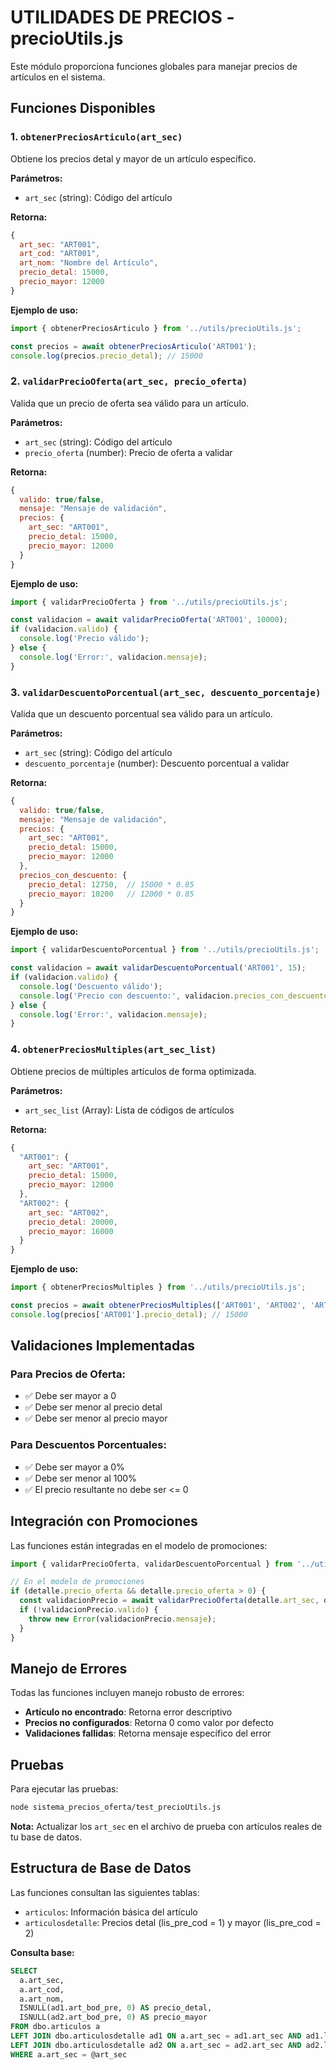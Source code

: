 # UTILIDADES DE PRECIOS - precioUtils.js

Este módulo proporciona funciones globales para manejar precios de artículos en el sistema.

## Funciones Disponibles

### 1. `obtenerPreciosArticulo(art_sec)`

Obtiene los precios detal y mayor de un artículo específico.

**Parámetros:**
- `art_sec` (string): Código del artículo

**Retorna:**
```javascript
{
  art_sec: "ART001",
  art_cod: "ART001",
  art_nom: "Nombre del Artículo",
  precio_detal: 15000,
  precio_mayor: 12000
}
```

**Ejemplo de uso:**
```javascript
import { obtenerPreciosArticulo } from '../utils/precioUtils.js';

const precios = await obtenerPreciosArticulo('ART001');
console.log(precios.precio_detal); // 15000
```

### 2. `validarPrecioOferta(art_sec, precio_oferta)`

Valida que un precio de oferta sea válido para un artículo.

**Parámetros:**
- `art_sec` (string): Código del artículo
- `precio_oferta` (number): Precio de oferta a validar

**Retorna:**
```javascript
{
  valido: true/false,
  mensaje: "Mensaje de validación",
  precios: {
    art_sec: "ART001",
    precio_detal: 15000,
    precio_mayor: 12000
  }
}
```

**Ejemplo de uso:**
```javascript
import { validarPrecioOferta } from '../utils/precioUtils.js';

const validacion = await validarPrecioOferta('ART001', 10000);
if (validacion.valido) {
  console.log('Precio válido');
} else {
  console.log('Error:', validacion.mensaje);
}
```

### 3. `validarDescuentoPorcentual(art_sec, descuento_porcentaje)`

Valida que un descuento porcentual sea válido para un artículo.

**Parámetros:**
- `art_sec` (string): Código del artículo
- `descuento_porcentaje` (number): Descuento porcentual a validar

**Retorna:**
```javascript
{
  valido: true/false,
  mensaje: "Mensaje de validación",
  precios: {
    art_sec: "ART001",
    precio_detal: 15000,
    precio_mayor: 12000
  },
  precios_con_descuento: {
    precio_detal: 12750,  // 15000 * 0.85
    precio_mayor: 10200   // 12000 * 0.85
  }
}
```

**Ejemplo de uso:**
```javascript
import { validarDescuentoPorcentual } from '../utils/precioUtils.js';

const validacion = await validarDescuentoPorcentual('ART001', 15);
if (validacion.valido) {
  console.log('Descuento válido');
  console.log('Precio con descuento:', validacion.precios_con_descuento.precio_detal);
} else {
  console.log('Error:', validacion.mensaje);
}
```

### 4. `obtenerPreciosMultiples(art_sec_list)`

Obtiene precios de múltiples artículos de forma optimizada.

**Parámetros:**
- `art_sec_list` (Array<string>): Lista de códigos de artículos

**Retorna:**
```javascript
{
  "ART001": {
    art_sec: "ART001",
    precio_detal: 15000,
    precio_mayor: 12000
  },
  "ART002": {
    art_sec: "ART002",
    precio_detal: 20000,
    precio_mayor: 16000
  }
}
```

**Ejemplo de uso:**
```javascript
import { obtenerPreciosMultiples } from '../utils/precioUtils.js';

const precios = await obtenerPreciosMultiples(['ART001', 'ART002', 'ART003']);
console.log(precios['ART001'].precio_detal); // 15000
```

## Validaciones Implementadas

### Para Precios de Oferta:
- ✅ Debe ser mayor a 0
- ✅ Debe ser menor al precio detal
- ✅ Debe ser menor al precio mayor

### Para Descuentos Porcentuales:
- ✅ Debe ser mayor a 0%
- ✅ Debe ser menor al 100%
- ✅ El precio resultante no debe ser <= 0

## Integración con Promociones

Las funciones están integradas en el modelo de promociones:

```javascript
import { validarPrecioOferta, validarDescuentoPorcentual } from '../utils/precioUtils.js';

// En el modelo de promociones
if (detalle.precio_oferta && detalle.precio_oferta > 0) {
  const validacionPrecio = await validarPrecioOferta(detalle.art_sec, detalle.precio_oferta);
  if (!validacionPrecio.valido) {
    throw new Error(validacionPrecio.mensaje);
  }
}
```

## Manejo de Errores

Todas las funciones incluyen manejo robusto de errores:

- **Artículo no encontrado**: Retorna error descriptivo
- **Precios no configurados**: Retorna 0 como valor por defecto
- **Validaciones fallidas**: Retorna mensaje específico del error

## Pruebas

Para ejecutar las pruebas:

```bash
node sistema_precios_oferta/test_precioUtils.js
```

**Nota:** Actualizar los `art_sec` en el archivo de prueba con artículos reales de tu base de datos.

## Estructura de Base de Datos

Las funciones consultan las siguientes tablas:
- `articulos`: Información básica del artículo
- `articulosdetalle`: Precios detal (lis_pre_cod = 1) y mayor (lis_pre_cod = 2)

**Consulta base:**
```sql
SELECT 
  a.art_sec,
  a.art_cod,
  a.art_nom,
  ISNULL(ad1.art_bod_pre, 0) AS precio_detal,
  ISNULL(ad2.art_bod_pre, 0) AS precio_mayor
FROM dbo.articulos a
LEFT JOIN dbo.articulosdetalle ad1 ON a.art_sec = ad1.art_sec AND ad1.lis_pre_cod = 1 AND ad1.bod_sec = '1'
LEFT JOIN dbo.articulosdetalle ad2 ON a.art_sec = ad2.art_sec AND ad2.lis_pre_cod = 2 AND ad2.bod_sec = '1'
WHERE a.art_sec = @art_sec
``` 